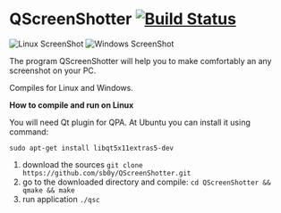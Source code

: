 # QScreenShotter [![Build Status](https://travis-ci.org/sb0y/QScreenShotter.svg?branch=master)](https://travis-ci.org/sb0y/QScreenShotter)

![Linux ScreenShot](https://myapps.developer.ubuntu.com/site_media/appmedia/2015/02/QScreenShotter_004.png)
![Windows ScreenShot](https://www.odesk.com/att/~~VINXiRTgqgr3nlWlxmUieqU2TTclNEg4M4pHBUaJzXqd5Zub2qKKBGvycFpOIFHD8m6nM5IqD-Ygu*PHEYC4KpbjRSfB3vIb)

The program QScreenShotter will help you to make comfortably an any screenshot on your PC.

Сompiles for Linux and Windows.

**How to compile and run on Linux**

You will need Qt plugin for QPA. At Ubuntu you can install it using command:

`sudo apt-get install libqt5x11extras5-dev`

1. download the sources `git clone https://github.com/sb0y/QScreenShotter.git`
2. go to the downloaded directory and compile: `cd QScreenShotter && qmake && make`
3. run application `./qsc`
